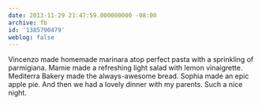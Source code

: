 ```yaml
---
date: 2013-11-29 21:47:59.000000000 -08:00
archive: fb
id: '1385790479'
weblog: false
---
```


Vincenzo made homemade marinara atop perfect pasta with a sprinkling of parmigiana. Mamie made a refreshing light salad with lemon vinaigrette. Mediterra Bakery made the always-awesome bread. Sophia made an epic apple pie. And then we had a lovely dinner with my parents. Such a nice night.
